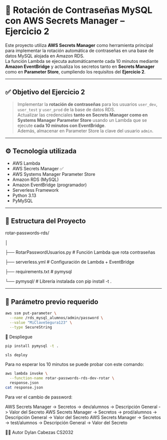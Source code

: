 # 🔐 Rotación de Contraseñas MySQL con AWS Secrets Manager – Ejercicio 2

Este proyecto utiliza **AWS Secrets Manager** como herramienta principal para implementar la rotación automática de contraseñas en una base de datos MySQL alojada en Amazon RDS.  
La función Lambda se ejecuta automáticamente cada 10 minutos mediante **Amazon EventBridge** y actualiza los secretos tanto en **Secrets Manager** como en **Parameter Store**, cumpliendo los requisitos del **Ejercicio 2**.

---

## ✅ Objetivo del Ejercicio 2

> Implementar la **rotación de contraseñas** para los usuarios `user_dev`, `user_test` y `user_prod` de la base de datos RDS.  
> Actualizar las credenciales **tanto en Secrets Manager como en Systems Manager Parameter Store** usando un Lambda que se ejecute **cada 10 minutos con EventBridge**.  
> Además, almacenar en Parameter Store la clave del usuario `admin`.

---

## ⚙️ Tecnología utilizada

- AWS Lambda  
- AWS Secrets Manager ✅  
- AWS Systems Manager Parameter Store  
- Amazon RDS (MySQL)  
- Amazon EventBridge (programador)  
- Serverless Framework  
- Python 3.13  
- PyMySQL  

---

## 📁 Estructura del Proyecto

rotar-passwords-rds/

│

├── RotarPasswordUsuarios.py # Función Lambda que rota contraseñas

├── serverless.yml # Configuración de Lambda + EventBridge

├── requirements.txt # pymysql

└── pymysql/ # Librería instalada con pip install -t .

---

## 🪪 Parámetro previo requerido

```bash
aws ssm put-parameter \
  --name /rds_mysql_alumnos/admin/password \
  --value "MiClaveSegura123" \
  --type SecureString
```

🧪 Despliegue
```bash
pip install pymysql -t .
```

```bash
sls deploy
```

Para no esperar los 10 minutos se puede probar con este comando:
```bash
aws lambda invoke \
  --function-name rotar-passwords-rds-dev-rotar \
  response.json
cat response.json
```


Para ver el cambio de password:

AWS Secrets Manager -> Secretos -> dev/alumnos -> Descripción General -> Valor del Secreto
AWS Secrets Manager -> Secretos -> prod/alumnos -> Descripción General -> Valor del Secreto
AWS Secrets Manager -> Secretos -> test/alumnos -> Descripción General -> Valor del Secreto


🧑‍💻 Autor
Dylan Cabezas
CS2032
